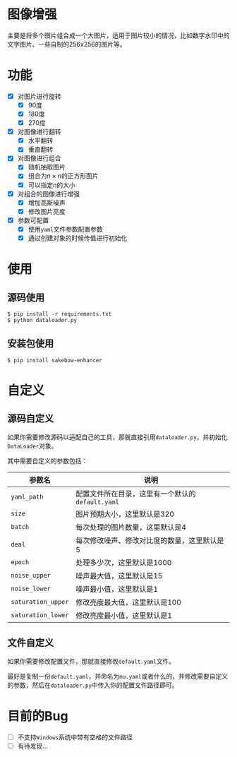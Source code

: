 # 图像增强

主要是将多个图片组合成一个大图片，适用于图片较小的情况，比如数字水印中的文字图片、一些自制的256x256的图片等。

# 功能

- [x] 对图片进行旋转
  - [x] 90度
  - [x] 180度
  - [x] 270度
- [x] 对图像进行翻转
  - [x] 水平翻转
  - [x] 垂直翻转
- [x] 对图像进行组合
  - [x] 随机抽取图片
  - [x] 组合为$n{\times}n$的正方形图片
  - [x] 可以指定$n$的大小
- [x] 对组合的图像进行增强
  - [x] 增加高斯噪声
  - [x] 修改图片亮度
- [x] 参数可配置
  - [x] 使用`yaml`文件参数配置参数
  - [x] 通过创建对象的时候传值进行初始化

# 使用

## 源码使用

```shell
$ pip install -r requirements.txt
$ python dataloader.py
```

## 安装包使用

```shell
$ pip install sakebow-enhancer
```

# 自定义

## 源码自定义

如果你需要修改源码以适配自己的工具，那就直接引用`dataloader.py`，并初始化`DataLoader`对象。

其中需要自定义的参数包括：

| 参数名 | 说明 |
| --- | --- |
| `yaml_path` | 配置文件所在目录，这里有一个默认的`default.yaml` |
| `size` | 图片预期大小，这里默认是320 |
| `batch` | 每次处理的图片数量，这里默认是4 |
| `deal` | 每次修改噪声、修改对比度的数量，这里默认是5 |
| `epoch` | 处理多少次，这里默认是1000 |
| `noise_upper` | 噪声最大值，这里默认是15 |
| `noise_lower` | 噪声最小值，这里默认是1 |
| `saturation_upper` | 修改亮度最大值，这里默认是100 |
| `saturation_lower` | 修改亮度最小值，这里默认是1 |

## 文件自定义

如果你需要修改配置文件，那就直接修改`default.yaml`文件。

最好是复制一份`default.yaml`，并命名为`mu.yaml`或者什么的，并修改需要自定义的参数，然后在`dataloader.py`中传入你的配置文件路径即可。

# 目前的Bug

- [ ] 不支持`Windows`系统中带有空格的文件路径
- [ ] 有待发现...